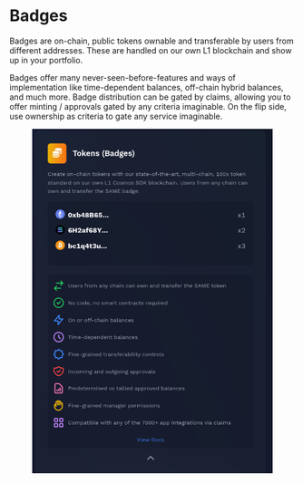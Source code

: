 # Badges

Badges are on-chain, public tokens ownable and transferable by users from different addresses. These are handled on our own L1 blockchain and show up in your portfolio.

Badges offer many never-seen-before-features and ways of implementation like time-dependent balances, off-chain hybrid balances, and much more. Badge distribution can be gated by claims, allowing you to offer minting / approvals gated by any criteria imaginable. On the flip side, use ownership as criteria to gate any service imaginable.

<figure><img src="../../.gitbook/assets/image (3) (1) (1) (1).png" alt=""><figcaption></figcaption></figure>
